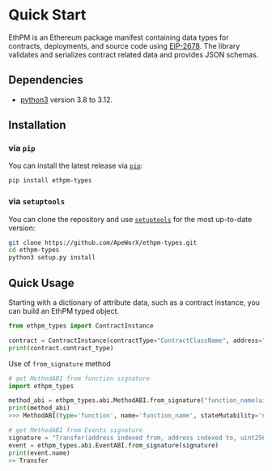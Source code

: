 # Quick Start

EthPM is an Ethereum package manifest containing data types for contracts, deployments, and source code using [EIP-2678](https://eips.ethereum.org/EIPS/eip-2678).
The library validates and serializes contract related data and provides JSON schemas.

## Dependencies

- [python3](https://www.python.org/downloads) version 3.8 to 3.12.

## Installation

### via `pip`

You can install the latest release via [`pip`](https://pypi.org/project/pip/):

```bash
pip install ethpm-types
```

### via `setuptools`

You can clone the repository and use [`setuptools`](https://github.com/pypa/setuptools) for the most up-to-date version:

```bash
git clone https://github.com/ApeWorX/ethpm-types.git
cd ethpm-types
python3 setup.py install
```

## Quick Usage

Starting with a dictionary of attribute data, such as a contract instance, you can build an EthPM typed object.

```python
from ethpm_types import ContractInstance

contract = ContractInstance(contractType="ContractClassName", address="0x123...")
print(contract.contract_type)
```

Use of `from_signature` method

```py
# get MethodABI from function signature
import ethpm_types

method_abi = ethpm_types.abi.MethodABI.from_signature("function_name(uint256 arg1)")
print(method_abi)
>>> MethodABI(type='function', name='function_name', stateMutability='nonpayable', inputs=[ABIType(name='arg1', type='uint256', components=None, internal_type=None)], outputs=[])

# get MethodABI from Events signature
signature = "Transfer(address indexed from, address indexed to, uint256 value)"
event = ethpm_types.abi.EventABI.from_signature(signature)
print(event.name)
>> Transfer
```

